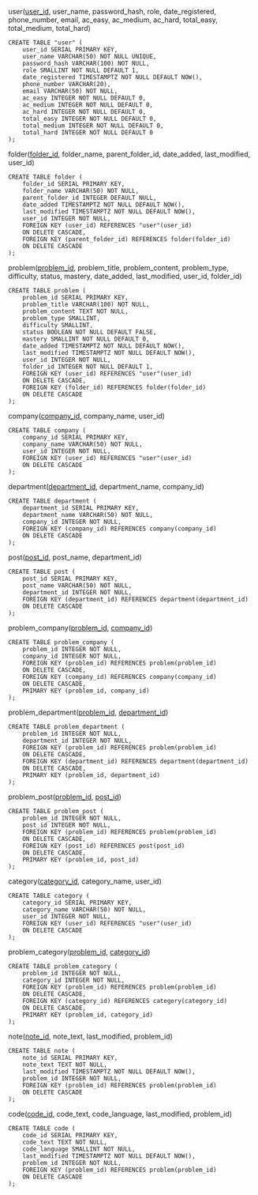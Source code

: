 user(<u>user_id</u>, user_name, password_hash, role, date_registered, phone_number, email, ac_easy, ac_medium, ac_hard, total_easy, total_medium, total_hard)
```PgSQL
CREATE TABLE "user" (
    user_id SERIAL PRIMARY KEY,
    user_name VARCHAR(50) NOT NULL UNIQUE,
    password_hash VARCHAR(100) NOT NULL,
    role SMALLINT NOT NULL DEFAULT 1,
    date_registered TIMESTAMPTZ NOT NULL DEFAULT NOW(),
    phone_number VARCHAR(20),
    email VARCHAR(50) NOT NULL,
    ac_easy INTEGER NOT NULL DEFAULT 0,
    ac_medium INTEGER NOT NULL DEFAULT 0,
    ac_hard INTEGER NOT NULL DEFAULT 0,
    total_easy INTEGER NOT NULL DEFAULT 0,
    total_medium INTEGER NOT NULL DEFAULT 0,
    total_hard INTEGER NOT NULL DEFAULT 0
);
```

folder(<u>folder_id</u>, folder_name, parent_folder_id, date_added, last_modified, user_id)
```PgSQL
CREATE TABLE folder (
    folder_id SERIAL PRIMARY KEY,
    folder_name VARCHAR(50) NOT NULL,
    parent_folder_id INTEGER DEFAULT NULL,
    date_added TIMESTAMPTZ NOT NULL DEFAULT NOW(),
    last_modified TIMESTAMPTZ NOT NULL DEFAULT NOW(),
    user_id INTEGER NOT NULL,
    FOREIGN KEY (user_id) REFERENCES "user"(user_id)
    ON DELETE CASCADE,
    FOREIGN KEY (parent_folder_id) REFERENCES folder(folder_id)
    ON DELETE CASCADE
);
```

problem(<u>problem_id</u>, problem_title, problem_content, problem_type, difficulty, status, mastery, date_added, last_modified, user_id, folder_id)
```PgSQL
CREATE TABLE problem (
    problem_id SERIAL PRIMARY KEY,
    problem_title VARCHAR(100) NOT NULL,
    problem_content TEXT NOT NULL,
    problem_type SMALLINT,
    difficulty SMALLINT,
    status BOOLEAN NOT NULL DEFAULT FALSE,
    mastery SMALLINT NOT NULL DEFAULT 0,
    date_added TIMESTAMPTZ NOT NULL DEFAULT NOW(),
    last_modified TIMESTAMPTZ NOT NULL DEFAULT NOW(),
    user_id INTEGER NOT NULL,
    folder_id INTEGER NOT NULL DEFAULT 1,
    FOREIGN KEY (user_id) REFERENCES "user"(user_id)
    ON DELETE CASCADE,
    FOREIGN KEY (folder_id) REFERENCES folder(folder_id)
    ON DELETE CASCADE
);
```


company(<u>company_id</u>, company_name, user_id)
```PgSQL
CREATE TABLE company (
    company_id SERIAL PRIMARY KEY,
    company_name VARCHAR(50) NOT NULL,
    user_id INTEGER NOT NULL,
    FOREIGN KEY (user_id) REFERENCES "user"(user_id)
    ON DELETE CASCADE
);
```


department(<u>department_id</u>, department_name, company_id)
```PgSQL
CREATE TABLE department (
    department_id SERIAL PRIMARY KEY,
    department_name VARCHAR(50) NOT NULL,
    company_id INTEGER NOT NULL,
    FOREIGN KEY (company_id) REFERENCES company(company_id)
    ON DELETE CASCADE
);
```

post(<u>post_id</u>, post_name, department_id)
```PgSQL
CREATE TABLE post (
    post_id SERIAL PRIMARY KEY,
    post_name VARCHAR(50) NOT NULL,
    department_id INTEGER NOT NULL,
    FOREIGN KEY (department_id) REFERENCES department(department_id)
    ON DELETE CASCADE
);
```

problem_company(<u>problem_id</u>, <u>company_id</u>)
```PgSQL
CREATE TABLE problem_company (
    problem_id INTEGER NOT NULL,
    company_id INTEGER NOT NULL,
    FOREIGN KEY (problem_id) REFERENCES problem(problem_id) 
    ON DELETE CASCADE,
    FOREIGN KEY (company_id) REFERENCES company(company_id) 
    ON DELETE CASCADE,
    PRIMARY KEY (problem_id, company_id)
);
```

problem_department(<u>problem_id</u>, <u>department_id</u>)
```PgSQL
CREATE TABLE problem_department (
    problem_id INTEGER NOT NULL,
    department_id INTEGER NOT NULL,
    FOREIGN KEY (problem_id) REFERENCES problem(problem_id)
    ON DELETE CASCADE,
    FOREIGN KEY (department_id) REFERENCES department(department_id)
    ON DELETE CASCADE,
    PRIMARY KEY (problem_id, department_id)
);
```

problem_post(<u>problem_id</u>, <u>post_id</u>)
```PgSQL
CREATE TABLE problem_post (
    problem_id INTEGER NOT NULL,
    post_id INTEGER NOT NULL,
    FOREIGN KEY (problem_id) REFERENCES problem(problem_id)
    ON DELETE CASCADE,
    FOREIGN KEY (post_id) REFERENCES post(post_id)
    ON DELETE CASCADE,
    PRIMARY KEY (problem_id, post_id)
);
```

category(<u>category_id</u>, category_name, user_id)
```PgSQL
CREATE TABLE category (
    category_id SERIAL PRIMARY KEY,
    category_name VARCHAR(50) NOT NULL,
    user_id INTEGER NOT NULL,
    FOREIGN KEY (user_id) REFERENCES "user"(user_id)
    ON DELETE CASCADE
);
```

problem_category(<u>problem_id</u>, <u>category_id</u>)
```PgSQL
CREATE TABLE problem_category (
    problem_id INTEGER NOT NULL,
    category_id INTEGER NOT NULL,
    FOREIGN KEY (problem_id) REFERENCES problem(problem_id)
    ON DELETE CASCADE,
    FOREIGN KEY (category_id) REFERENCES category(category_id)
    ON DELETE CASCADE,
    PRIMARY KEY (problem_id, category_id)
);
```


note(<u>note_id</u>, note_text, last_modified, problem_id)
```PgSQL
CREATE TABLE note (
    note_id SERIAL PRIMARY KEY,
    note_text TEXT NOT NULL,
    last_modified TIMESTAMPTZ NOT NULL DEFAULT NOW(),
    problem_id INTEGER NOT NULL,
    FOREIGN KEY (problem_id) REFERENCES problem(problem_id)
    ON DELETE CASCADE
);
```

code(<u>code_id</u>, code_text, code_language, last_modified, problem_id)
```PgSQL
CREATE TABLE code (
    code_id SERIAL PRIMARY KEY,
    code_text TEXT NOT NULL,
    code_language SMALLINT NOT NULL,
    last_modified TIMESTAMPTZ NOT NULL DEFAULT NOW(),
    problem_id INTEGER NOT NULL,
    FOREIGN KEY (problem_id) REFERENCES problem(problem_id)
    ON DELETE CASCADE
);
```